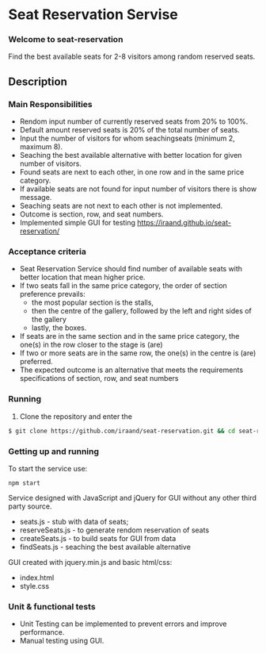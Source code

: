 # Seat Reservation Servise

### Welcome to seat-reservation

Find the best available seats for 2-8 visitors among random reserved seats.


## Description
### Main Responsibilities

* Rendom input number of currently reserved seats from 20% to 100%.
* Default amount reserved seats is 20% of the total number of seats.
* Input the number of visitors for whom seachingseats (minimum 2, maximum 8).
* Seaching the best available alternative with better location for given number of visitors.
* Found seats are next to each other, in one row and in the same price category. 
* If available seats are not found for input number of visitors there is show message.
* Seaching seats are not next to each other is not implemented.
* Outcome is section, row, and seat numbers.
* Implemented simple GUI for testing https://iraand.github.io/seat-reservation/


### Acceptance criteria

* Seat Reservation Service should find number of available seats with better location that mean higher price.
* If two seats fall in the same price category, the order of section preference prevails:
    - the most popular section is the stalls,
    - then the centre of the gallery, followed by the left and right sides of the gallery
    - lastly, the boxes.
* If seats are in the same section and in the same price category, the one(s) in the row closer to the stage is (are) 
* If two or more seats are in the same row, the one(s) in the centre is (are) preferred.
* The expected outcome is an alternative that meets the requirements specifications of section, row, and seat numbers


### Running
1. Clone the repository and enter the 

```bash
$ git clone https://github.com/iraand/seat-reservation.git && cd seat-reservation 
```


### Getting up and running

To start the service use:

```
npm start
```

Service designed with JavaScript and jQuery for GUI without any other third party source.

* seats.js - stub with data of seats;
* reserveSeats.js - to generate rendom reservation of seats 
* createSeats.js - to build seats for GUI from data
* findSeats.js  - seaching the best available alternative



GUI created with jquery.min.js and basic html/css:
* index.html
* style.css



### Unit & functional tests

* Unit Testing can be implemented to prevent errors and improve performance.
* Manual testing using GUI.

